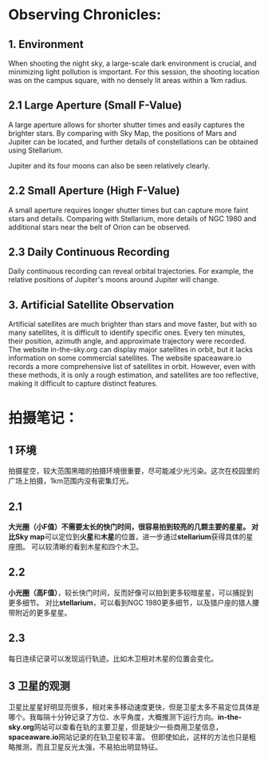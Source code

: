 # Observing Chronicles:
## 1. Environment

When shooting the night sky, a large-scale dark environment is crucial, and minimizing light pollution is important. For this session, the shooting location was on the campus square, with no densely lit areas within a 1km radius.

## 2.1 Large Aperture (Small F-Value)

A large aperture allows for shorter shutter times and easily captures the brighter stars. By comparing with Sky Map, the positions of Mars and Jupiter can be located, and further details of constellations can be obtained using Stellarium.

 Jupiter and its four moons can also be seen relatively clearly.

## 2.2 Small Aperture (High F-Value)

A small aperture requires longer shutter times but can capture more faint stars and details. Comparing with Stellarium, more details of NGC 1980 and additional stars near the belt of Orion can be observed.

## 2.3 Daily Continuous Recording

Daily continuous recording can reveal orbital trajectories. For example, the relative positions of Jupiter's moons around Jupiter will change.

## 3. Artificial Satellite Observation

Artificial satellites are much brighter than stars and move faster, but with so many satellites, it is difficult to identify specific ones. Every ten minutes, their position, azimuth angle, and approximate trajectory were recorded. The website in-the-sky.org can display major satellites in orbit, but it lacks information on some commercial satellites. The website spaceaware.io records a more comprehensive list of satellites in orbit. However, even with these methods, it is only a rough estimation, and satellites are too reflective, making it difficult to capture distinct features.



# 拍摄笔记：
## 1 环境
拍摄星空，较大范围黑暗的拍摄环境很重要，尽可能减少光污染。这次在校园里的广场上拍摄，1km范围内没有密集灯光。

## 2.1
**大光圈（小F值）**不需要太长的快门时间，很容易拍到较亮的几颗主要的星星。
对比**Sky map**可以定位到**火星**和**木星**的位置，进一步通过**stellarium**获得具体的星座图。
可以较清晰的看到木星和四个木卫。

## 2.2
**小光圈（高F值）**，较长快门时间，反而好像可以拍到更多较暗星星，可以捕捉到更多细节。
对比**stellarium**，可以看到NGC 1980更多细节，以及猎户座的猎人腰带附近的更多星星。

## 2.3
每日连续记录可以发现运行轨迹。比如木卫相对木星的位置会变化。

## 3 卫星的观测
卫星比星星好明显亮很多，相对来多移动速度更快，但是卫星太多不易定位具体是哪个。我每隔十分钟记录了方位、水平角度，大概推测下运行方向。**in-the-sky.org**网站可以查看在轨的主要卫星，但是缺少一些商用卫星信息，**spaceaware.io**网站记录的在轨卫星较丰富。
但即使如此，这样的方法也只是粗略推测，而且卫星反光太强，不易拍出明显特征。